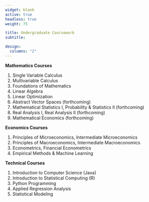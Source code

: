 ```yaml
---
widget: blank
active: true
headless: true
weight: 75

title: Undergraduate Coursework
subtitle:

design:
  columns: "2"
---
```


**Mathematics Courses**
1. Single Variable Calculus
2. Multivariable Calculus
3. Foundations of Mathematics
4. Linear Algebra
5. Linear Optimization
6. Abstract Vector Spaces (forthcoming)
7. Mathematical Statistics I, Probability & Statistics II (forthcoming) 
8. Real Analysis I, Real Analysis II (forthcoming)
9. Mathematical Economics (forthcoming)

**Economics Courses**
1. Principles of Microeconomics, Intermediate Microeconomics
2. Principles of Macroeconomics, Intermediate Macroeconomics
3. Econometrics, Financial Econometrics
4. Empirical Methods & Machine Learning

**Technical Courses**
1. Introduction to Computer Science (Java)
2. Introduction to Statistical Computing (R)
3. Python Programming
4. Applied Regression Analysis
5. Statistical Modeling



